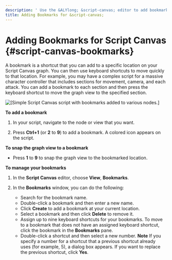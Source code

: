 ```yaml
---
description: ' Use the &ALYlong; &script-canvas; editor to add bookmarks to your script. '
title: Adding Bookmarks for &script-canvas;
---
```

# Adding Bookmarks for Script Canvas {#script-canvas-bookmarks}

A bookmark is a shortcut that you can add to a specific location on your Script Canvas graph\. You can then use keyboard shortcuts to move quickly to that location\. For example, you may have a complex script for a massive character controller that includes sections for movement, camera, and each attack\. You can add a bookmark to each section and then press the keyboard shortcut to move the graph view to the specified section\.

![\[Simple Script Canvas script with bookmarks added to various nodes.\]](/images/userguide/scripting/script-canvas/script-canvas-bookmarks-example.png)

**To add a bookmark**

1. In your script, navigate to the node or view that you want\.

1. Press **Ctrl\+1** \(or **2** to **9**\) to add a bookmark\. A colored icon appears on the script\.

**To snap the graph view to a bookmark**
+ Press **1** to **9** to snap the graph view to the bookmarked location\.

**To manage your bookmarks**

1. In the **Script Canvas** editor, choose **View**, **Bookmarks**\.

1. In the **Bookmarks** window, you can do the following:
   + Search for the bookmark name\.
   + Double\-click a bookmark and then enter a new name\.
   + Click **Create** to add a bookmark at your current location\.
   + Select a bookmark and then click **Delete** to remove it\.
   + Assign up to nine keyboard shortcuts for your bookmarks\. To move to a bookmark that does not have an assigned keyboard shortcut, click the bookmark in the **Bookmarks** pane\.
   + Double\-click a shortcut and then select a new number\.
**Note**
If you specify a number for a shortcut that a previous shortcut already uses \(for example, 5\), a dialog box appears\. If you want to replace the previous shortcut, click **Yes**\.